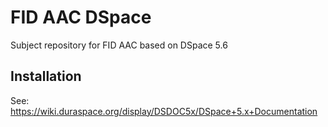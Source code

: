 # FID AAC DSpace
 Subject repository for FID AAC based on DSpace 5.6

## Installation
See: https://wiki.duraspace.org/display/DSDOC5x/DSpace+5.x+Documentation
